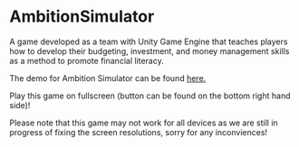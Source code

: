 # AmbitionSimulator
A game developed as a team with Unity Game Engine that teaches players how to develop their budgeting, investment, and money management skills as a method to promote financial literacy.

The demo for Ambition Simulator can be found [here.](https://sydnieec.github.io/AmbitionSimulator/)

Play this game on fullscreen (button can be found on the bottom right hand side)! 

Please note that this game may not work for all devices as we are still in progress of fixing the screen resolutions, sorry for any inconviences!



